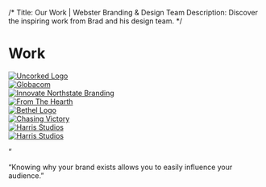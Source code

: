 /*
Title: Our Work | Webster Branding &amp; Design Team
Description: Discover the inspiring work from Brad and his design team.
*/

<div class="page-header">
	<h1 class="title text-center">Work</h1>
</div>

<section id="work">
	<div class="container">
		<div class="row">
			<div class="col-sm-6 col-md-3 work-piece">
				<a href="work/uncorked">
					<img src="themes/smm/img/project-assets/uncorked/Uncorked_SQ.jpg" class="img-responsive" alt="Uncorked Logo">
				</a>
			</div>
			<div class="col-sm-6 col-md-3 work-piece">
				<a href="work/globacom">
					<img src="themes/smm/img/project-assets/globacom/globacom-sm.jpg" class="img-responsive" alt="Globacom">
				</a>
			</div>
			<div class="col-sm-6 col-md-3 work-piece">
				<a href="work/innovate-northstate">
					<img src="themes/smm/img/project-assets/innovate-northstate/INS_SQ.jpg" class="img-responsive" alt="Innovate Northstate Branding">
				</a>
			</div>
			<div class="col-sm-6 col-md-3 work-piece">
				<a href="work/otb">
					<img src="themes/smm/img/project-assets/otb/otb-sm.jpg" class="img-responsive" alt="From The Hearth">
				</a>
			</div>
			<div class="col-sm-6 col-md-3 work-piece">
				<a href="work/bethel">
					<img src="themes/smm/img/project-assets/bethel/Bethel_SQ.jpg" class="img-responsive" alt="Bethel Logo">
				</a>
			</div>
			<div class="col-sm-6 col-md-3 work-piece">
				<a href="work/chasing-victory">
					<img src="themes/smm/img/project-assets/chasing-victory/CV_SQ.jpg" class="img-responsive" alt="Chasing Victory">
				</a>
			</div>
			<div class="col-sm-6 col-md-3 work-piece ">
				<a href="work/harris-studios">
					<img src="themes/smm/img/project-assets/harris-studios/harris-sm.jpg" class="img-responsive" alt="Harris Studios">
				</a>
			</div>
			<div class="col-sm-6 col-md-3 work-piece ">
				<a href="work/unlikely-heroes">
					<img src="themes/smm/img/project-assets/uh/uh-sm.jpg" class="img-responsive" alt="Harris Studios">
				</a>
			</div>
		</div>
	</div>
</section>

<!-- Belief #2 -->
<div class="well well-lg">
	<div class="diamond">
		<div class="diamond-border">
			<p>&#8220;</p>
		</div>
	</div>
	<div class="container">
		<p class="lead">&#8220;Knowing why your brand exists allows you to easily influence your audience.&#8221;</p>
		<div class="accent"></div>
	</div>
</div>


